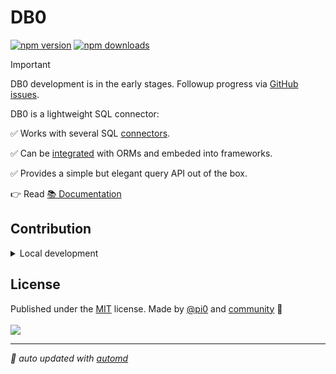 # DB0

<!-- automd:badges color=yellow -->

[![npm version](https://flat.badgen.net/npm/v/db0)](https://npmjs.com/package/db0)
[![npm downloads](https://flat.badgen.net/npm/dm/db0)](https://npmjs.com/package/db0)

<!-- /automd -->

> [!IMPORTANT]
> DB0 development is in the early stages. Followup progress via [GitHub issues](https://github.com/unjs/db0/issues).

DB0 is a lightweight SQL connector:

✅ Works with several SQL [connectors](/connectors).

✅ Can be [integrated](/integrations) with ORMs and embeded into frameworks.

✅ Provides a simple but elegant query API out of the box.

👉 Read [📚 Documentation](https://db0.unjs.io)

## Contribution

<details>
  <summary>Local development</summary>

- Clone this repository
- Install the latest LTS version of [Node.js](https://nodejs.org/en/)
- Enable [Corepack](https://github.com/nodejs/corepack) using `corepack enable`
- Install dependencies using `pnpm install`
- Run tests using `pnpm dev` or `pnpm test`

</details>

<!-- /automd -->

## License

<!-- automd:contributors license=MIT author="pi0" -->

Published under the [MIT](https://github.com/unjs/db0/blob/main/LICENSE) license.
Made by [@pi0](https://github.com/pi0) and [community](https://github.com/unjs/db0/graphs/contributors) 💛
<br><br>
<a href="https://github.com/unjs/db0/graphs/contributors">
<img src="https://contrib.rocks/image?repo=unjs/db0" />
</a>

<!-- /automd -->

<!-- automd:with-automd -->

---

_🤖 auto updated with [automd](https://automd.unjs.io)_

<!-- /automd -->
